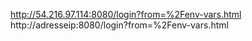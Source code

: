 http://54.216.97.114:8080/login?from=%2Fenv-vars.html
http://adresseip:8080/login?from=%2Fenv-vars.html
